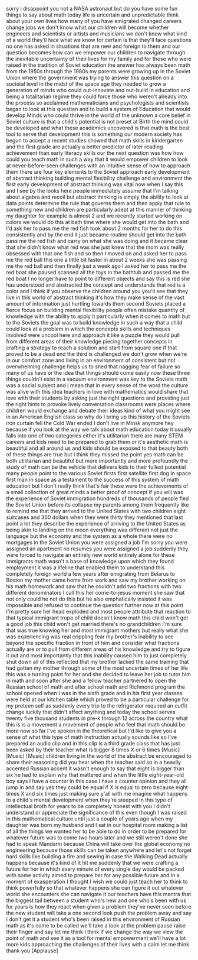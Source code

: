 
sorry i disappoint you not a NASA
astronaut but do you have some fun
things to say about math today life is
uncertain and unpredictable think about
your own lives how many of you have
emigrated changed careers change jobs we
don&#39;t know what our children will become
whether engineers and scientists or
artists and musicians we don&#39;t know what
kind of a world they&#39;ll face what we
know for certain is that they&#39;ll face
questions no one has asked in situations
that are new and foreign to them and our
question becomes how can we empower our
children to navigate through the
inevitable uncertainty of their lives
for my family and for those who were
raised in the tradition of Soviet
education the answer has always been
math from the 1950s through the 1980s my
parents were growing up in the Soviet
Union where the government was trying to
answer this question on a societal level
in the midst of the space age they
needed to grow a generation of minds who
could out-innovate and out-build in
education and being a totalitarian
regime they could force those who
weren&#39;t already into the process so
acclaimed mathematicians and
psychologists and scientists began to
look at this question and to build a
system of Education that would develop
Minds who could thrive in the world of
the unknown a core belief in Soviet
culture is that a child&#39;s potential is
not preset at Birth the mind could be
developed and what these academics
uncovered is that math is the best tool
to serve that development this is
something our modern society has begun
to accept a recent studies showed that
math skills in kindergarten and the
first grade are actually a better
predictor of later reading achievement
than early literacy skills our
the next question was how how could you
teach math in such a way that it would
empower children to look at
never-before-seen challenges with an
intuitive sense of how to approach them
there are four key elements to the
Soviet approach early development of
abstract thinking building mental
flexibility challenge and environment
the first early development of abstract
thinking was vital now when I say this
and I see by the looks here people
immediately assume that I&#39;m talking
about algebra and recoil but abstract
thinking is simply the ability to look
at data points determine the rule that
governs them and then apply that rule to
something new and children are
particularly adept at this manner of
thinking my daughter for example is
almost 2 and we recently started working
on colors we would do this at bath time
where she would get into the bath and
I&#39;d ask her to pass me the red fish took
about 2 months for her to do this
consistently and by the end it just
became routine should get into the bath
pass me the red fish and carry on what
she was doing and it became clear that
she didn&#39;t know what red was she just
knew that the mom was really obsessed
with that one fish and so then I moved
on and asked her to pass me the red ball
this one a little bit faster in about 2
weeks she was passing me the red ball
and then finally just a week ago I asked
her to pass me the red boat she paused
scanned all the toys in the bathtub and
passed me the red boat I no longer have
to point to different objects and say
this is red she has understood and
abstracted the concept and understands
that red is a color and I think if you
observe the children around you you&#39;ll
see that they live in this world of
abstract thinking it&#39;s how they make
sense of the vast amount of information
just hurtling towards them
second Soviets placed a fierce focus on
building mental flexibility people often
mistake quantity of knowledge with the
ability to apply it particularly when it
comes to math but to the Soviets the
goal was to build knowledge in such a
way that a child could look at a problem
in which the concepts skills and
techniques involved were uncool
here and approach it like a puzzle they
would pull from different areas of their
knowledge piecing together concepts in
crafting a strategy to reach a solution
and start from square one if that proved
to be a dead end
the third is challenged we don&#39;t grow
when we&#39;re in our comfort zone and
living in an environment of consistent
but not overwhelming challenge helps us
to shed that nagging fear of failure so
many of us have or the idea that things
should come easily now these three
things couldn&#39;t exist in a vacuum
environment was key to the Soviets math
was a social subject and I mean that in
every sense of the word the culture was
alive with this idea teachers in love
with mathematics would share that love
with their students by asking just the
right questions and providing just the
right hints to provoke lively
conversation classrooms were places
where children would exchange and debate
their ideas kind of what you might see
in an American English class so why do I
bring up this history of the Soviets
iron curtain fell the Cold War ended I
don&#39;t live in Minsk anymore hey because
if you look at the way we talk about
math education today it usually falls
into one of two categories either it&#39;s
utilitarian there are many STEM careers
and kids need to be prepared to grab
them or it&#39;s aesthetic math is beautiful
and all around us and kids should be
exposed to that beauty both of these
things are true but I think they missed
the point yes math can be both
utilitarian and beautiful but more
importantly and more profoundly the
study of math can be the vehicle that
delivers kids to their fullest potential
many people point to the various Soviet
firsts first satellite first dog in
space first man in space as a testament
to the success of this system of math
education but I don&#39;t really think
that&#39;s fair these were the achievements
of a small collection of great minds a
better proof of concept if you will was
the experience of Soviet immigration
hundreds of thousands of people fled the
Soviet Union before its collapse my
parents among them frequently like to
remind me that they arrived to the
United States with two children eight
suitcases and 360 dollars when they were
thirty they mentioned that last point a
lot they describe the experience of
arriving to the United States as being
akin to landing on the moon everything
was different not just the language but
the economy and the system as a whole
there were no mortgages in the Soviet
Union you were assigned a job I&#39;m sorry
you were assigned an apartment no
resumes you were assigned a job suddenly
they were forced to navigate an entirely
new world entirely alone for these
immigrants math wasn&#39;t a base of
knowledge upon which they found
employment it was a lifeline that
enabled them to understand this
completely foreign world a few years
after emigrating from Belarus to Boston
my mother came home from work and saw my
brother working on his math homework and
saw that he couldn&#39;t add two fractions
with two different denominators I call
this her come-to-jesus moment she saw
that not only could he not do this but
he also emphatically insisted it was
impossible and refused to continue the
question further now at this point I&#39;m
pretty sure her head exploded and most
people attribute that reaction to that
typical immigrant trope of child doesn&#39;t
know math this child won&#39;t get a good
job this child won&#39;t get married there&#39;s
no grandchildren I&#39;m sure that was true
knowing her and most immigrant mothers
but really what she was experiencing was
real crippling fear my brother&#39;s
inability to see beyond the specific
fraction in front of him and consider
what fractions actually are or to pull
from different areas of his knowledge
and try to figure it out and most
importantly that this inability caused
him to just completely shut down
all of this reflected that my brother
lacked the same training that had gotten
my mother through some of the most
uncertain times of her life this was a
turning point for her and she decided to
leave her job to tutor him in math and
soon after she and a fellow teacher
partnered to open the Russian school of
math and after school math and Richmond
program the school opened when I was in
the sixth grade and in his first year
classes were held at our kitchen table
which proved to be a particular
challenge for my preteen self as
suddenly every trip to the refrigerator
required an outfit change luckily that
didn&#39;t affect anything and today the
school serves twenty five thousand
students in pre-k through 12 across the
country what this is is a movement a
movement of people who feel that math
should be more now so far I&#39;ve spoken in
the theoretical but I&#39;d like to give you
a sense of what this type of math
instruction actually sounds like so I&#39;ve
prepared an audio clip and in this clip
is a third grade class that has just
been asked by their teacher what is
bigger 8 times X or 6 times
[Music]
[Music]
[Music]
children living in the world of the
abstract be encouraged to share their
reasoning did you hear when the teacher
said so in a heavily accented Russian
accent it wasn&#39;t enough to say that
eight is bigger than six he had to
explain why that mattered and when the
little eight-year-old boy says I have a
counter in this case I have a counter
opinion and they all jump in and say yes
they could be equal if X is equal to
zero because eight times X and six times
just making sure y&#39;all with me imagine
what happens to a child&#39;s mental
development when they&#39;re steeped in this
type of intellectual broth for years to
be completely honest with you I didn&#39;t
understand or appreciate the
significance of this even though I was
raised in this mathematical culture
until just a couple of years ago when my
daughter was born my husband and I sat
in our hospital room making a list of
all the things we wanted her to be able
to do in order to be prepared for
whatever future was to come two hours
later and we still weren&#39;t done
she had to speak Mandarin because China
will take over the global economy no
engineering because those skills can be
taken anywhere and let&#39;s not forget hard
skills like building a fire and sewing
in case the Walking Dead actually
happens because it&#39;s kind of it hit me
suddenly that we were crafting a future
for her in which every minute of every
single day would be packed with some
activity aimed to prepare her for any
possible future and in a moment of
exasperation I thought I wish we could
just teach her to think to think
powerfully so that whatever happens she
can figure it out whatever world she
encounters she can navigate it
our teachers have this mantra that the
biggest tail between a student who&#39;s new
and one who&#39;s been with us for years is
how they react when given a problem
they&#39;ve never seen before the new
student will take a one second look
push the problem away and say I don&#39;t
get it a student who&#39;s been raised in
this environment of Russian math as it&#39;s
come to be called we&#39;ll take a look at
the problem
pause raise their finger and say let me
think I think if we change the way we
view the point of math and see it as a
tool for mental empowerment we&#39;ll have a
lot more kids approaching the challenges
of their lives with a calm let me think
thank you
[Applause]
